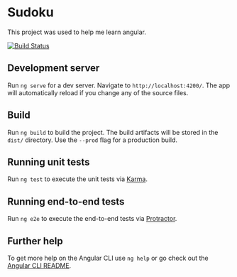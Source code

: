 # Sudoku

This project was used to help me learn angular. 

[![Build Status](https://dev.azure.com/aaronde314/aaronde314/_apis/build/status/AaronE314.Sudoku?branchName=master)](https://dev.azure.com/aaronde314/aaronde314/_build/latest?definitionId=1&branchName=master)

## Development server

Run `ng serve` for a dev server. Navigate to `http://localhost:4200/`. The app will automatically reload if you change any of the source files.

## Build

Run `ng build` to build the project. The build artifacts will be stored in the `dist/` directory. Use the `--prod` flag for a production build.

## Running unit tests

Run `ng test` to execute the unit tests via [Karma](https://karma-runner.github.io).

## Running end-to-end tests

Run `ng e2e` to execute the end-to-end tests via [Protractor](http://www.protractortest.org/).

## Further help

To get more help on the Angular CLI use `ng help` or go check out the [Angular CLI README](https://github.com/angular/angular-cli/blob/master/README.md).
